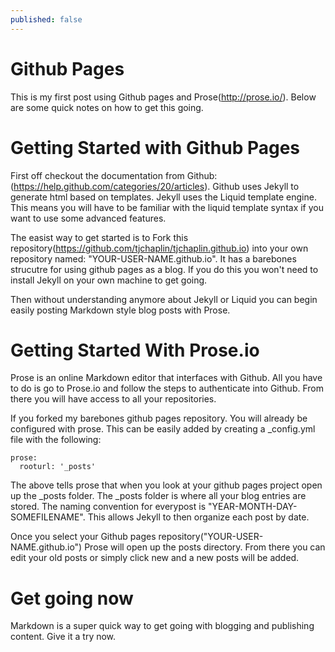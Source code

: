 ```yaml
---
published: false
---
```


# Github Pages

This is my first post using Github pages and Prose(http://prose.io/).  Below are some quick notes on how to get this going.

# Getting Started with Github Pages

First off checkout the documentation from Github:(https://help.github.com/categories/20/articles).  Github uses Jekyll to generate html based on templates.  Jekyll uses the Liquid template engine.  This means you will have to be familiar with the liquid template syntax if you want to use some advanced features.

The easist way to get started is to Fork this repository(https://github.com/tjchaplin/tjchaplin.github.io) into your own repository named: "YOUR-USER-NAME.github.io".  It has a barebones strucutre for using github pages as a blog.  If you do this you won't need to install Jekyll on your own machine to get going.

Then without understanding anymore about Jekyll or Liquid you can begin easily posting Markdown style blog posts with Prose.

# Getting Started With Prose.io

Prose is an online Markdown editor that interfaces with Github.  All you have to do is go to Prose.io and follow the steps to authenticate into Github.  From there you will have access to all your repositories.  

If you forked my barebones github pages repository.  You will already be configured with prose.  This can be easily added by creating a _config.yml file with the following:

```
prose:
  rooturl: '_posts'
```

The above tells prose that when you look at your github pages project open up the _posts folder.  The _posts folder is where all your blog entries are stored.  The naming convention for everypost is "YEAR-MONTH-DAY-SOMEFILENAME".  This allows Jekyll to then organize each post by date.

Once you select your Github pages repository("YOUR-USER-NAME.github.io") Prose will open up the posts directory.  From there you can edit your old posts or simply click new and a new posts will be added.

# Get going now

Markdown is a super quick way to get going with blogging and publishing content.  Give it a try now.



